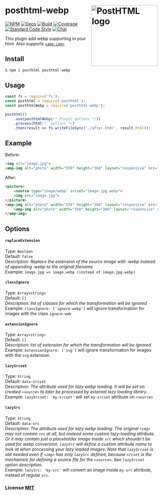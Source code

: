 # posthtml-webp <img align="right" width="220" height="200" title="PostHTML logo" src="http://posthtml.github.io/posthtml/logo.svg">

[![NPM][npm]][npm-url]
[![Deps][deps]][deps-url]
[![Build][build]][build-badge]
[![Coverage][cover]][cover-badge]
[![Standard Code Style][style]][style-url]
[![Chat][chat]][chat-badge]

This plugin add webp supporting in your html. Also supports [`<amp-img>`](https://amp.dev/documentation/components/amp-img/)

## Install
```bash
$ npm i posthtml posthtml-webp
```

## Usage

``` js
const fs = require('fs');
const posthtml = require('posthtml');
const posthtmlWebp = require('posthtml-webp');

posthtml()
    .use(posthtmlWebp(/* Plugin options */))
    .process(html/*, options */)
    .then(result => fs.writeFileSync('./after.html', result.html));
```
## Example 

Before:
``` html
<img src="image.jpg">
<amp-img alt="photo" width="550" height="368" layout="responsive" src="photo.png"></amp-img>
```

After:
``` html
<picture>
    <source type="image/webp" srcset="image.jpg.webp">
    <img src="image.jpg">
</picture>
<amp-img alt="photo" width="550" height="368" layout="responsive" src="photo.png.webp">
    <amp-img alt="photo" width="550" height="368" layout="responsive" src="photo.png" fallback=""></amp-img>
</amp-img>
```

## Options

#### `replaceExtension`

Type: `Boolean`  
Default: `false`  
Description: *Replace the extension of the source image with .webp instead of appending .webp to the original filename*  
Example: `image.jpg => image.webp (instead of image.jpg.webp)`

#### `classIgnore`

Type: `Array<string>`  
Default: `[]`  
Description: *list of classes for which the transformation will be ignored*  
Example: `classIgnore: ['ignore-webp']` will ignore transformation for images with the class `ignore-web` 

#### `extensionIgnore`

Type: `Array<string>`  
Default: `[]`  
Description: *list of extension for which the transformation will be ignored*  
Example: `extensionIgnore: ['svg']` will ignore transformation for images with the `svg` extension

#### `lazySrcset`

Type: `String`  
Default: `data-srcset`  
Description: *The attribute used for lazy webp loading. It will be set on created `<source>` to later be processed by external lazy loading library.*  
Example: `lazySrcset: 'my-srcset'` will set `my-srcset` attribute on `<source>`

#### `lazySrc`

Type: `String`  
Default: `data-src`  
Description: *The attribute used for lazy webp loading. The original `<img>` may not contain `src` at all, but instead some custom lazy-loading attribute. Or it may contain just a placeholder image inside `src` which shouldn't be used for webp conversion. `lazySrc` will define a custom attribute name to look at when processing your lazy loaded images. Note that `lazySrcset` is still needed even if `<img>` has only `lazySrc` defined, because `srcset` is the mechanism for defining a source file for the `<source>`. See `lazySrcset` option description.*  
Example: `lazySrc: 'my-src'` will convert an image inside `my-src` attribute, instead of regular `src`.

### License [MIT](LICENSE)

[npm]: https://img.shields.io/npm/v/posthtml-webp.svg
[npm-url]: https://npmjs.com/package/posthtml-webp

[deps]: https://david-dm.org/posthtml/posthtml-webp.svg
[deps-url]: https://david-dm.org/posthtml/posthtml-webp

[style]: https://img.shields.io/badge/code%20style-standard-yellow.svg
[style-url]: http://standardjs.com/

[build]: https://travis-ci.org/posthtml/posthtml-webp.svg
[build-badge]: https://travis-ci.org/posthtml/posthtml-webp

[cover]: https://coveralls.io/repos/posthtml/posthtml-webp/badge.svg
[cover-badge]: https://coveralls.io/r/posthtml/posthtml-webp

[chat]: https://badges.gitter.im/posthtml/posthtml.svg
[chat-badge]: https://gitter.im/posthtml/posthtml?utm_source=badge&utm_medium=badge&utm_campaign=pr-badge&utm_content=badge"
